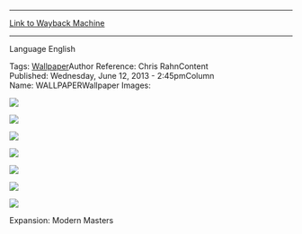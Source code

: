 
---
[Link to Wayback Machine](https://web.archive.org/web/20160618063533/http://magic.wizards.com/en/articles/wallpapers/sword-fire-and-ice)

[_metadata_:generator]:- "Drupal 7 (http://drupal.org)"
[_metadata_:node]:- "257586"
[_metadata_:source]:- "article"
[_metadata_:title]:- "Sword of Fire and Ice"
[_metadata_:wayback_capture_timestamp]:- "2016-06-18 06:35:33"
[_metadata_:wayback_raw_url]:- "https://web.archive.org/web/20160618063533id_/http://magic.wizards.com/en/articles/wallpapers/sword-fire-and-ice"
[_metadata_:wayback_url]:- "http://magic.wizards.com/en/articles/wallpapers/sword-fire-and-ice"
---






Language 
 English

Tags: [Wallpaper](/en/tags/wallpaper-0)Author Reference: Chris RahnContent Published: Wednesday, June 12, 2013 - 2:45pmColumn Name: WALLPAPERWallpaper Images: 

[![](http://magic.wizards.com/sites/mtg/files/styles/large/public/images/wallpaper/Sword_of_Fire_and_Ice_MMA_2560x1600_Wallpaper.jpg?itok=0XF0y-AC)](http://magic.wizards.com/sites/mtg/files/images/wallpaper/Sword_of_Fire_and_Ice_MMA_2560x1600_Wallpaper.jpg) 



[![](http://magic.wizards.com/sites/mtg/files/styles/large/public/images/wallpaper/Sword_of_Fire_and_Ice_MMA_1920x1080_Wallpaper.jpg?itok=kVb23zRc)](http://magic.wizards.com/sites/mtg/files/images/wallpaper/Sword_of_Fire_and_Ice_MMA_1920x1080_Wallpaper.jpg) 



[![](http://magic.wizards.com/sites/mtg/files/styles/large/public/images/wallpaper/Sword_of_Fire_and_Ice_MMA_1280x960_Wallpaper.jpg?itok=6xFH4nTg)](http://magic.wizards.com/sites/mtg/files/images/wallpaper/Sword_of_Fire_and_Ice_MMA_1280x960_Wallpaper.jpg) 



[![](http://magic.wizards.com/sites/mtg/files/styles/large/public/images/wallpaper/Sword_of_Fire_and_Ice_MMA_iPhone_Wallpaper.jpg?itok=SXDJpmrB)](http://magic.wizards.com/sites/mtg/files/images/wallpaper/Sword_of_Fire_and_Ice_MMA_iPhone_Wallpaper.jpg) 



[![](http://magic.wizards.com/sites/mtg/files/styles/large/public/images/wallpaper/Sword_of_Fire_and_Ice_MMA_iPad_Wallpaper.jpg?itok=2hTeVwCm)](http://magic.wizards.com/sites/mtg/files/images/wallpaper/Sword_of_Fire_and_Ice_MMA_iPad_Wallpaper.jpg) 



[![](http://magic.wizards.com/sites/mtg/files/styles/large/public/images/wallpaper/Sword_of_Fire_and_Ice_MMA_Facebook_Wallpaper.jpg?itok=YSPKDAl5)](http://magic.wizards.com/sites/mtg/files/images/wallpaper/Sword_of_Fire_and_Ice_MMA_Facebook_Wallpaper.jpg) 



[![](http://magic.wizards.com/sites/mtg/files/styles/large/public/images/wallpaper/Sword_of_Fire_and_Ice_MMA_Twitter_Wallpaper.jpg?itok=V7sPY91k)](http://magic.wizards.com/sites/mtg/files/images/wallpaper/Sword_of_Fire_and_Ice_MMA_Twitter_Wallpaper.jpg) 

Expansion: Modern Masters  

 
